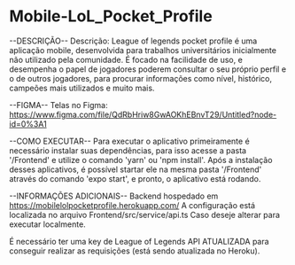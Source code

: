 # Mobile-LoL_Pocket_Profile

--DESCRIÇÃO--
Descrição: League of legends pocket profile é uma aplicação mobile, desenvolvida para trabalhos universitários inicialmente não utilizado pela comunidade. É focado na facilidade de uso, e desempenha o papel de jogadores poderem consultar o seu próprio perfil e o de outros jogadores, para procurar informações como nível, histórico, campeões mais utilizados e muito mais.

--FIGMA--
Telas no Figma: https://www.figma.com/file/QdRbHriw8GwAOKhEBnvT29/Untitled?node-id=0%3A1

--COMO EXECUTAR--
Para executar o aplicativo primeiramente é necessário instalar suas dependências, para isso acesse a pasta '/Frontend' e utilize o comando 'yarn' ou 'npm install'. Após a instalação
desses aplicativos, é possível startar ele na mesma pasta '/Frontend' através do comando 'expo start', e pronto, o aplicativo está rodando.

--INFORMAÇÕES ADICIONAIS--
Backend hospedado em https://mobilelolpocketprofile.herokuapp.com/
A configuração está localizada no arquivo Frontend/src/service/api.ts
Caso deseje alterar para executar localmente.

É necessário ter uma key de League of Legends API ATUALIZADA para conseguir realizar as requisições (está sendo atualizada no Heroku).
